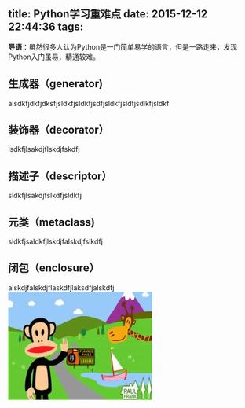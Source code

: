 title: Python学习重难点
date: 2015-12-12 22:44:36
tags:
---
**导语**：虽然很多人认为Python是一门简单易学的语言，但是一路走来，发现Python入门虽易，精通较难。
## 生成器（generator)
alsdkfjdkfjdksfjsldkfjsldkfjsdfjsldkfjsldfjsdlkfjsldkf
## 装饰器（decorator）
lsdkfjlsakdjflskdjfskdfj
## 描述子（descriptor）
sldkfjlsakdjfslkdfjsldkfj
## 元类（metaclass)
sldkfjsaldkfjlskdjfalskdjfslkdfj
## 闭包（enclosure）
alskdjfalskdjflaskdfjlaksdfjalskdfj
![一只大嘴猴](/images/monkey.jpg)
